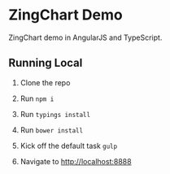 ZingChart Demo
====================

ZingChart demo in AngularJS and TypeScript.

## Running Local

1. Clone the repo

1. Run `npm i`

1. Run `typings install`

1. Run `bower install`

1. Kick off the default task `gulp`

1. Navigate to [http://localhost:8888](http://localhost:8888)